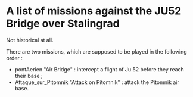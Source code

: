 # A list of missions against the JU52 Bridge over Stalingrad

Not historical at all.

There are two missions, which are supposed to be played in the following order :

- pontAerien "Air Bridge" : intercept a flight of Ju 52 before they reach their base ;
- Attaque_sur_Pitomnik "Attack on Pitomnik" : attack the Pitomnik air base.

